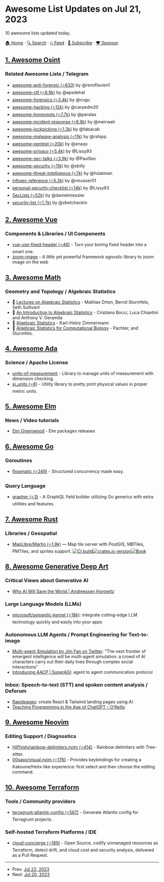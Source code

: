 # Awesome List Updates on Jul 21, 2023

10 awesome lists updated today.

[🏠 Home](/README.md) · [🔍 Search](https://www.trackawesomelist.com/search/) · [🔥 Feed](https://www.trackawesomelist.com/rss.xml) · [📮 Subscribe](https://trackawesomelist.us17.list-manage.com/subscribe?u=d2f0117aa829c83a63ec63c2f&id=36a103854c) · [❤️  Sponsor](https://github.com/sponsors/theowenyoung)



## [1. Awesome Osint](/content/jivoi/awesome-osint/README.md)

### Related Awesome Lists / Telegram

*   [awesome-anti-forensic (⭐633)](https://github.com/remiflavien1/awesome-anti-forensic) by @remiflavien1
*   [awesome-ctf (⭐8.9k)](https://github.com/apsdehal/awesome-ctf) by @apsdehal
*   [awesome-forensics (⭐3.4k)](https://github.com/Cugu/awesome-forensics) by @cugu
*   [awesome-hacking (⭐12k)](https://github.com/carpedm20/awesome-hacking) by @carpedm20
*   [awesome-honeypots (⭐7.7k)](https://github.com/paralax/awesome-honeypots) by @paralax
*   [awesome-incident-response (⭐6.9k)](https://github.com/meirwah/awesome-incident-response) by @meirwah
*   [awesome-lockpicking (⭐1.3k)](https://github.com/fabacab/awesome-lockpicking) by @fabacab
*   [awesome-malware-analysis (⭐11k)](https://github.com/rshipp/awesome-malware-analysis) by @rshipp
*   [awesome-pentest (⭐20k)](https://github.com/enaqx/awesome-pentest) by @enaqx
*   [awesome-privacy (⭐5.4k)](https://github.com/Lissy93/awesome-privacy/) by @Lissy93
*   [awesome-sec-talks (⭐3.9k)](https://github.com/PaulSec/awesome-sec-talks) by @PaulSec
*   [awesome-security (⭐11k)](https://github.com/sbilly/awesome-security) by @sbilly
*   [awesome-threat-intelligence (⭐7k)](https://github.com/hslatman/awesome-threat-intelligence) by @hslatman
*   [infosec reference (⭐5.3k)](https://github.com/rmusser01/Infosec_Reference) by @rmusser01
*   [personal-security-checklist (⭐14k)](https://github.com/Lissy93/personal-security-checklist) by @Lissy93
*   [SecLists (⭐52k)](https://github.com/danielmiessler/SecLists) by @danielmiessler
*   [security-list (⭐1.7k)](https://github.com/zbetcheckin/Security_list) by @zbetcheckin

## [2. Awesome Vue](/content/vuejs/awesome-vue/README.md)

### Components & Libraries / UI Components

*   [vue-use-fixed-header (⭐46)](https://github.com/smastrom/vue-use-fixed-header) - Turn your boring fixed header into a smart one.
*   [zoom-image](https://willnguyen1312.github.io/zoom-image/) - A little yet powerful framework agnostic library to zoom image on the web

## [3. Awesome Math](/content/rossant/awesome-math/README.md)

### Geometry and Topology / Algebraic Statistics

*   📝 [Lectures on Algebraic Statistics](https://math.berkeley.edu/~bernd/owl.pdf) - Mathias Drton, Bernd Sturmfels, Seth Sullivant
*   📝 [An Introduction to Algebraic Statistics](https://www3.diism.unisi.it/~chiantini/did/00Book.pdf) - Cristiano Bocci, Luca Chiantini and Anthony V. Geramita
*   📝 [Algebraic Statistics](https://tore.tuhh.de/dspace-cris-server/api/core/bitstreams/a0c378d5-ce8e-442a-8891-9e7f763b4279/content) - Karl-Heinz Zimmermann
*   📝 [Algebraic Statistics for Computational Biology](http://yaroslavvb.com/papers/pachter-algebraic.pdf) - Pachter, and Sturmfels.

## [4. Awesome Ada](/content/ohenley/awesome-ada/README.md)

### Science / Apache License

*   [units-of-measurement](http://www.dmitry-kazakov.de/ada/units.htm) - Library to manage units of measurement with dimension checking.
*   [si\_units (⭐8)](https://github.com/HeisenbugLtd/si_units) - Utility library to pretty print physical values in proper metric units.

## [5. Awesome Elm](/content/sporto/awesome-elm/README.md)

### News / Video tutorials

*   [Elm Greenwood](https://releases.elm.dmy.fr/) - Elm packages releases

## [6. Awesome Go](/content/avelino/awesome-go/README.md)

### Goroutines

*   [flowmatic (⭐249)](https://github.com/carlmjohnson/flowmatic) - Structured concurrency made easy.

### Query Language

*   [grapher (⭐3)](https://github.com/reaganiwadha/grapher) - A GraphQL field builder utilizing Go generics with extra utilities and features.

## [7. Awesome Rust](/content/rust-unofficial/awesome-rust/README.md)

### Libraries / Geospatial

*   [MapLibre/Martin (⭐1.9k)](https://github.com/maplibre/martin) — Map tile server with PostGIS, MBTiles, PMTiles, and sprites support. [![CI build](https://github.com/maplibre/martin/actions/workflows/ci.yml/badge.svg)](https://github.com/maplibre/martin/actions)[![crates.io version](https://img.shields.io/crates/v/martin.svg)](https://crates.io/crates/martin)[![Book](https://img.shields.io/badge/docs-Book-informational)](https://maplibre.org/martin/)

## [8. Awesome Generative Deep Art](/content/filipecalegario/awesome-generative-deep-art/README.md)

### Critical Views about Generative AI

*   [Why AI Will Save the World | Andreessen Horowitz](https://a16z.com/2023/06/06/ai-will-save-the-world/)

### Large Language Models (LLMs)

*   [microsoft/semantic-kernel (⭐18k)](https://github.com/microsoft/semantic-kernel): integrate cutting-edge LLM technology quickly and easily into your apps

### Autonomous LLM Agents / Prompt Engineering for Text-to-image

*   [Multi-agent Simulation by Jim Fan on Twitter](https://twitter.com/DrJimFan/status/1682086586593443841): "The next frontier of emergent intelligence will be multi-agent simulation: a crowd of AI characters carry out their daily lives through complex social interactions"
*   [Introducing AACP | SuperAGI](https://superagi.com/introducing-aacp-agent-to-agent-communication-protocol/): agent to agent communication protocol

### Inbox: Speech-to-text (STT) and spoken content analysis / Deforum

*   [Rapidpages](https://www.rapidpages.io/): create React & Tailwind landing pages using AI
*   [Teaching Programming in the Age of ChatGPT – O’Reilly](https://www.oreilly.com/radar/teaching-programming-in-the-age-of-chatgpt/)

## [9. Awesome Neovim](/content/rockerBOO/awesome-neovim/README.md)

### Editing Support / Diagnostics

*   [HiPhish/rainbow-delimiters.nvim (⭐414)](https://github.com/HiPhish/rainbow-delimiters.nvim) - Rainbow delimiters with Tree-sitter.
*   [00sapo/visual.nvim (⭐176)](https://github.com/00sapo/visual.nvim) - Provides keybindings for creating a Kakoune/Helix-like experience: first select and then choose the editing command.

## [10. Awesome Terraform](/content/shuaibiyy/awesome-terraform/README.md)

### Tools / Community providers

*   [terragrunt-atlantis-config (⭐567)](https://github.com/transcend-io/terragrunt-atlantis-config) - Generate Atlantis config for Terragrunt projects.

### Self-hosted Terraform Platforms / IDE

*   [cloud-concierge (⭐189)](https://github.com/dragondrop-cloud/cloud-concierge) - Open Source, codify unmanaged resources as Terraform, detect drift, and cloud cost and security analysis, delivered as a Pull Request.

---

- Prev: [Jul 22, 2023](/content/2023/07/22/README.md)
- Next: [Jul 20, 2023](/content/2023/07/20/README.md)